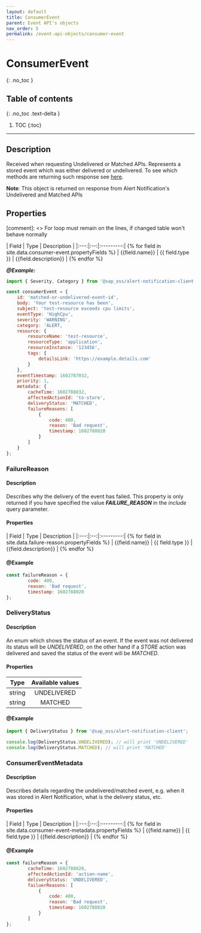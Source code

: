 ```yaml
---
layout: default
title: ConsumerEvent
parent: Event API's objects
nav_order: 5
permalink: /event-api-objects/consumer-event
---
```


# ConsumerEvent
{: .no_toc }

## Table of contents
{: .no_toc .text-delta }

1. TOC
{:toc}

---

## Description

Received when requesting Undelivered or Matched APIs. Represents a stored event which was either delivered or undelivered. To see which methods are returning such response see [here](/#alertnotificationclientapi).

**Note**: This object is returned on response from Alert Notification's Undelivered and Matched APIs

## Properties

[comment]: <> For loop must remain on the lines, if changed table won't behave normally

| Field | Type | Description |
|:---:|:--:|:---------:| {% for field in site.data.consumer-event.propertyFields %}
| {{field.name}} | {{ field.type }} | {{field.description}} | {% endfor %}


_**@Example:**_
```js
import { Severity, Category } from '@sap_oss/alert-notification-client';

const consumerEvent = {
    id: 'matched-or-undelivered-event-id',
    body: 'Your test-resource has been',
    subject: 'test-resource exceeds cpu limits',
    eventType: 'HighCpu',
    severity: 'WARNING',
    category: 'ALERT,
    resource: {
        resourceName: 'test-resource',
        resourceType: 'application',
        resourceInstance: '123456',
        tags: {
            detailsLink: 'https://example.details.com'
        }
    },
    eventTimestamp: 1602787032,
    priority: 1,
    metadata: {
        cacheTime: 1602788032,
        affectedActionId: 'to-store',
        deliveryStatus: 'MATCHED',
        failureReasons: [
            {
                code: 400,
                reason: 'Bad request',
                timestamp: 1602788020
            }
        ]
    }
};
```

### FailureReason

#### Description

Describes why the delivery of the event has failed. This property is only returned if you have specified the value _**FAILURE_REASON**_ in the  _include_ query parameter.

#### Properties

| Field | Type | Description |
|:---:|:--:|:---------:| {% for field in site.data.failure-reason.propertyFields %}
| {{field.name}} | {{ field.type }} | {{field.description}} | {% endfor %}

#### @Example

```js
const failureReason = {
        code: 400,
        reason: 'Bad request',
        timestamp: 1602788020
};
```

### DeliveryStatus

#### Description

An enum which shows the status of an event. If the event was not delivered its status will be _UNDELIVERED_, on the other hand if a _STORE_ action was delivered and saved the status of the event will be _MATCHED_.

#### Properties

| Type  | Available values |
|:-----:|:----------------:|
|string |    UNDELIVERED   |
|string |      MATCHED     |

#### @Example

```js
import { DeliveryStatus } from '@sap_oss/alert-notification-client';

console.log(DeliveryStatus.UNDELIVERED); // will print 'UNDELIVERED'
console.log(DeliveryStatus.MATCHED); // will print 'MATCHED'
```

### ConsumerEventMetadata

#### Description

Describes details regarding the undelivered/matched event, e.g. when it was stored in Alert Notification, what is the delivery status, etc.

#### Properties

| Field | Type | Description |
|:---:|:--:|:---------:| {% for field in site.data.consumer-event-metadata.propertyFields %}
| {{field.name}} | {{ field.type }} | {{field.description}} | {% endfor %}

#### @Example

```js
const failureReason = {
        cacheTime: 1602788020,
        affectedActionId: 'action-name',
        deliveryStatus: 'UNDELIVERED',
        failuerReasons: [
            {
                code: 400,
                reason: 'Bad request',
                timestamp: 1602788020
            }
        ]
};
```
